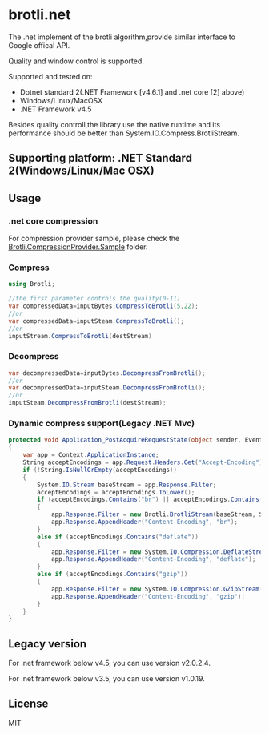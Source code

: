 # brotli.net
The .net implement of the brotli algorithm,provide similar interface to Google offical API.

Quality and window control is supported.

Supported and tested on:
- Dotnet standard 2(.NET Framework [v4.6.1] and .net core [2] above)
- Windows/Linux/MacOSX
- .NET Framework v4.5

Besides quality controll,the library use the native runtime and its performance should be better than System.IO.Compress.BrotliStream.
## Supporting platform: .NET Standard 2(Windows/Linux/Mac OSX)

## Usage
### .net core compression
For compression provider sample, please check the [Brotli.CompressionProvider.Sample](https://github.com/XieJJ99/brotli.net/tree/master/Brotli.NET/Brotli.CompressionProvider.Sample) folder.
### Compress

```C#
using Brotli;

//the first parameter controls the quality(0-11)
var compressedData=inputBytes.CompressToBrotli(5,22);
//or
var compressedData=inputSteam.CompressToBrotli();
//or
inputStream.CompressToBrotli(destStream)
```       

### Decompress

```C#
var decompressedData=inputBytes.DecompressFromBrotli();
//or
var decompressedData=inputSteam.DecompressFromBrotli();
//or
inputSteam.DecompressFromBrotli(destStream);
```

### Dynamic compress support(Legacy .NET Mvc)

```C#
protected void Application_PostAcquireRequestState(object sender, EventArgs e)
{
    var app = Context.ApplicationInstance;
    String acceptEncodings = app.Request.Headers.Get("Accept-Encoding");
    if (!String.IsNullOrEmpty(acceptEncodings))
    {
        System.IO.Stream baseStream = app.Response.Filter;
        acceptEncodings = acceptEncodings.ToLower();
        if (acceptEncodings.Contains("br") || acceptEncodings.Contains("brotli"))
        {
            app.Response.Filter = new Brotli.BrotliStream(baseStream, System.IO.Compression.CompressionMode.Compress);
            app.Response.AppendHeader("Content-Encoding", "br");
        }
        else if (acceptEncodings.Contains("deflate"))
        {
            app.Response.Filter = new System.IO.Compression.DeflateStream(baseStream, System.IO.Compression.CompressionMode.Compress);
            app.Response.AppendHeader("Content-Encoding", "deflate");
        }
        else if (acceptEncodings.Contains("gzip"))
        {
            app.Response.Filter = new System.IO.Compression.GZipStream(baseStream, System.IO.Compression.CompressionMode.Compress);
            app.Response.AppendHeader("Content-Encoding", "gzip");
        }
    }
}      	
```

## Legacy version
For .net framework below v4.5, you can use version v2.0.2.4.

For .net framework below v3.5, you can use version v1.0.19.

## License
MIT
